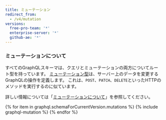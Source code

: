 ```yaml
---
title: ミューテーション
redirect_from:
  - /v4/mutation
versions:
  free-pro-team: '*'
  enterprise-server: '*'
  github-ae: '*'
---
```


### ミューテーションについて

すべてのGraphQLスキーマは、クエリとミューテーションの両方についてルート型を持っています。 [ミューテーション型](https://graphql.github.io/graphql-spec/June2018/#sec-Type-System)は、サーバー上のデータを変更するGraphQLの操作を定義します。 これは、`POST`、`PATCH`、`DELETE`といったHTTPのメソッドを実行するのに似ています。

詳しい情報については「[ミューテーションについて](/v4/guides/forming-calls#about-mutations)」を参照してください。

{% for item in graphql.schemaForCurrentVersion.mutations %}
  {% include graphql-mutation %}
{% endfor %}
